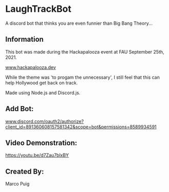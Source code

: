 # LaughTrackBot
A discord bot that thinks you are even funnier than Big Bang Theory...

## Information
This bot was made during the Hackapalooza event at FAU September 25th, 2021.

www.hackapalooza.dev

While the theme was 'to progam the unnecessary', I still feel that this can help Hollywood get back on track.

Made using Node.js and Discord.js.

## Add Bot:

www.discord.com/oauth2/authorize?client_id=891360608157581342&scope=bot&permissions=8589934591

## Video Demonstration:
https://youtu.be/d7Zau7blxBY

## Created By:
Marco Puig

